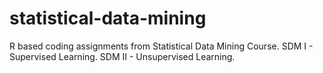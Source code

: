 # statistical-data-mining
R based coding assignments from Statistical Data Mining Course.
SDM I - Supervised Learning.
SDM II - Unsupervised Learning.
